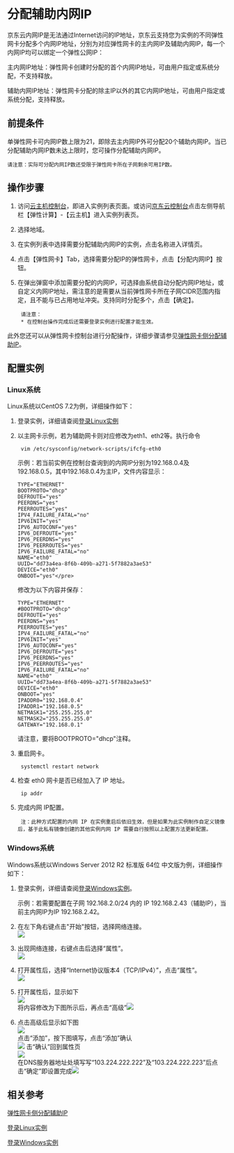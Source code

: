 # 分配辅助内网IP

京东云内网IP是无法通过Internet访问的IP地址，京东云支持您为实例的不同弹性网卡分配多个内网IP地址，分别为对应弹性网卡的主内网IP及辅助内网IP，每一个内网IP均可以绑定一个弹性公网IP：

主内网IP地址：弹性网卡创建时分配的首个内网IP地址，可由用户指定或系统分配，不支持释放。

辅助内网IP地址：弹性网卡分配的除主IP以外的其它内网IP地址，可由用户指定或系统分配，支持释放。

## 前提条件

单弹性网卡可内网IP数上限为21，即除去主内网IP外可分配20个辅助内网IP。当已分配辅助内网IP数未达上限时，您可操作分配辅助内网IP。
	
	请注意：实际可分配内网IP数还受限于弹性网卡所在子网剩余可用IP数。

## 操作步骤

1. 访问[云主机控制台](https://cns-console.jdcloud.com/host/compute/list)，即进入实例列表页面。或访问[京东云控制台](https://console.jdcloud.com)点击左侧导航栏【弹性计算】-【云主机】进入实例列表页。
2. 选择地域。
3. 在实例列表中选择需要分配辅助内网IP的实例，点击名称进入详情页。
4. 点击【弹性网卡】Tab，选择需要分配IP的弹性网卡，点击【分配内网IP】按钮。
5. 在弹出弹窗中添加需要分配的内网IP，可选择由系统自动分配内网IP地址，或自定义内网IP地址，需注意的是需要从当前弹性网卡所在子网CIDR范围内指定，且不能与已占用地址冲突。支持同时分配多个，点击【确定】。
		
		请注意：
		* 在控制台操作完成后还需要登录实例进行配置才能生效。

此外您还可以从弹性网卡控制台进行分配操作，详细步骤请参见[弹性网卡侧分配辅助IP](../../../../Networking/Elastic-Network-Interface/Operation-Guide/Private-IP-Management/Assign-Secondary-IP.md)。

## 配置实例

### Linux系统

Linux系统以CentOS 7.2为例，详细操作如下：

1. 登录实例，详细请查阅[登录Linux实例](../../Getting-Start-Linux/Connect-To-Instance.md)

2. 以主网卡示例，若为辅助网卡则对应修改为eth1、eth2等。执行命令 

		vim /etc/sysconfig/network-scripts/ifcfg-eth0

	示例：若当前实例在控制台查询到的内网IP分别为192.168.0.4及192.168.0.5，其中192.168.0.4为主IP，文件内容显示：

	```
	TYPE="ETHERNET"  
	BOOTPROTO="dhcp"
	DEFROUTE="yes"
	PEERDNS="yes"
	PEERROUTES="yes"
	IPV4_FAILURE_FATAL="no"
	IPV6INIT="yes"
	IPV6_AUTOCONF="yes"
	IPV6_DEFROUTE="yes"
	IPV6_PEERDNS="yes"
	IPV6_PEERROUTES="yes"
	IPV6_FAILURE_FATAL="no"
	NAME="eth0"
	UUID="dd73a4ea-8f6b-409b-a271-5f7882a3ae53"
	DEVICE="eth0"
	ONBOOT="yes"</pre>
	```
	修改为以下内容并保存：

	```
	TYPE="ETHERNET"
	#BOOTPROTO="dhcp"
	DEFROUTE="yes"
	PEERDNS="yes"
	PEERROUTES="yes"
	IPV4_FAILURE_FATAL="no"
	IPV6INIT="yes"
	IPV6_AUTOCONF="yes"
	IPV6_DEFROUTE="yes"
	IPV6_PEERDNS="yes"
	IPV6_PEERROUTES="yes"
	IPV6_FAILURE_FATAL="no"
	NAME="eth0"
	UUID="dd73a4ea-8f6b-409b-a271-5f7882a3ae53"
	DEVICE="eth0"
	ONBOOT="yes"
	IPADDR0="192.168.0.4"
	IPADDR1="192.168.0.5"
	NETMASK1="255.255.255.0"
	NETMASK2="255.255.255.0"
	GATEWAY="192.168.0.1"
	```
	请注意，要将BOOTPROTO="dhcp"注释。

3. 重启网卡。

		systemctl restart network

4. 检查 eth0 网卡是否已经加入了 IP 地址。
		
		ip addr
		
5. 完成内网 IP配置。
	
		注：此种方式配置的内网 IP 在实例重启后依旧生效，但是如果为此实例制作自定义镜像后，基于此私有镜像创建的其他实例内网 IP 需要自行按照以上配置方法更新配置。

### Windows系统

Windows系统以Windows Server 2012 R2 标准版 64位 中文版为例，详细操作如下：

1. 登录实例，详细请查阅[登录Windows实例](../../Getting-Start-Windows/Connect-To-Instance.md)。

	示例：若需要配置在子网 192.168.2.0/24 内的 IP 192.168.2.43（辅助IP），当前主内网IP为IP 192.168.2.42。

2. 在左下角右键点击"开始"按钮，选择网络连接。<br>![](../../../../../image/vm/AssignIP1.png)
3. 出现网络连接，右键点击后选择“属性”。<br>![](../../../../../image/vm/AssignIP2.png)
4. 打开属性后，选择“Internet协议版本4（TCP/IPv4）”，点击“属性”。<br>![](../../../../../image/vm/AssignIP3.png)
5. 打开属性后，显示如下<br>![](../../../../../image/vm/AssignIP4.png)
   <br>将内容修改为下图所示后，再点击“高级”![](../../../../../image/vm/AssignIP5.png)
6. 点击高级后显示如下图<br>![](../../../../../image/vm/AssignIP6.png)
<br>点击“添加”，按下图填写，点击“添加”确认<br>![](../../../../../image/vm/AssignIP7.png)
击“确认”回到属性页<br>![](../../../../../image/vm/AssignIP8.png)<br>在DNS服务器地址处填写写“103.224.222.222”及“103.224.222.223”后点击“确定”即设置完成![](../../../../../image/vm/AssignIP9.png)

## 相关参考

[弹性网卡侧分配辅助IP](../../../../Networking/Elastic-Network-Interface/Operation-Guide/Private-IP-Management/Assign-Secondary-IP.md)

[登录Linux实例](../../Getting-Start-Linux/Connect-To-Instance.md)

[登录Windows实例](../../Getting-Start-Windows/Connect-To-Instance.md)
